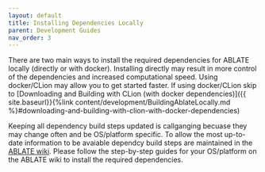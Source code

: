 ```yaml
---
layout: default
title: Installing Dependencies Locally
parent: Development Guides
nav_order: 3
---
```


There are two main ways to install the required dependencies for ABLATE locally (directly or with docker).  Installing directly may result in more control of the dependencies and increased computational speed.  Using docker/CLion may allow you to get started faster.  If using docker/CLion skip to [Downloading and Building with CLion (with docker dependencies)]({{ site.baseurl}}{%link content/development/BuildingAblateLocally.md  %}#downloading-and-building-with-clion-with-docker-dependencies)

Keeping all dependency build steps updated is callganging becuase they may change often and be OS/platform specific. To allow the most up-to-date information to be avaiable dependcy build steps are maintained in the [ABLATE wiki](https://github.com/UBCHREST/ablate/wiki).  Please follow the step-by-step guides for your OS/platform on the ABLATE wiki to install the required dependencies.
